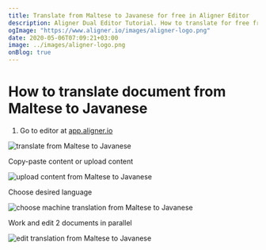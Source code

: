 ```yaml
---
title: Translate from Maltese to Javanese for free in Aligner Editor
description: Aligner Dual Editor Tutorial. How to translate for free from Maltese to Javanese. Aligner is multilingual document management platform. 
ogImage: "https://www.aligner.io/images/aligner-logo.png"
date: 2020-05-06T07:09:21+03:00
image: ../images/aligner-logo.png
onBlog: true
---
```


# How to translate document from Maltese to Javanese

1. Go to editor at [app.aligner.io](https://app.aligner.io "Aligner App web page")

![translate from Maltese to Javanese](../aligner-blank-editor.png "translate from Maltese to Javanese")

Copy-paste content or upload content

![upload content from Maltese to Javanese](../aligner-uploaded-document.png "upload content from Maltese to Javanese")

Choose desired language

![choose machine translation from Maltese to Javanese](../aligner-language-dropdown.png "choose machine translation from Maltese to Javanese")

Work and edit 2 documents in parallel

![edit translation from Maltese to Javanese](../aligner-double-sitded-editor.png "edit translation from Maltese to Javanese")

